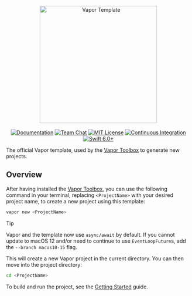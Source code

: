 <p align="center">
    <img src="https://user-images.githubusercontent.com/1342803/36623515-7293b4ec-18d3-11e8-85ab-4e2f8fb38fbd.png" width="320" alt="Vapor Template">
    <br>
    <br>
    <a href="https://docs.vapor.codes/4.0/"><img src="https://design.vapor.codes/images/readthedocs.svg" alt="Documentation"></a>
    <a href="https://discord.gg/vapor"><img src="https://design.vapor.codes/images/discordchat.svg" alt="Team Chat"></a>
    <a href="LICENSE"><img src="https://design.vapor.codes/images/mitlicense.svg" alt="MIT License"></a>
    <a href="https://github.com/vapor/template/actions/workflows/test-template.yml"><img src="https://img.shields.io/github/actions/workflow/status/vapor/template/test-template.yml?event=push&style=plastic&logo=github&label=tests&logoColor=%23ccc" alt="Continuous Integration"></a>
    <a href="https://swift.org"><img src="https://design.vapor.codes/images/swift60up.svg" alt="Swift 6.0+"></a>
</p>

The official Vapor template, used by the [Vapor Toolbox](https://github.com/vapor/toolbox) to generate new projects.

## Overview

After having installed the [Vapor Toolbox](https://github.com/vapor/toolbox), you can use the following command in your terminal, replacing `<ProjectName>` with your desired project name, to create a new project using this template:

```sh
vapor new <ProjectName>
```

> [!TIP]
> Vapor and the template now use `async/await` by default. If you cannot update to macOS 12 and/or need to continue to use `EventLoopFuture`s, add the `--branch macos10-15` flag.

This will create a new Vapor project in the current directory.
You can then move into the project directory:

```sh
cd <ProjectName>
```

To build and run the project, see the [Getting Started](https://docs.vapor.codes/getting-started/hello-world/#build-run) guide.